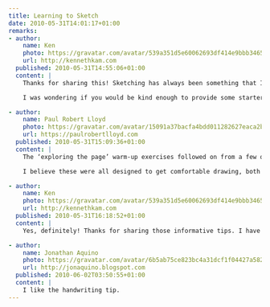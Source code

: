 ```yaml
---
title: Learning to Sketch
date: 2010-05-31T14:01:17+01:00
remarks:
- author:
    name: Ken
    photo: https://gravatar.com/avatar/539a351d5e60062693df414e9bbb3465
    url: http://kennethkam.com
  published: 2010-05-31T14:55:06+01:00
  content: |
    Thanks for sharing this! Sketching has always been something that I wanted to learn and seeing your sketches on Flickr has provided motivation for me to get my sketching book out again and to start drawing.

    I was wondering if you would be kind enough to provide some starter tips for beginners? I am interested in those ‘exploring the page’ warm-up exercises. Was it for warm-up and building up the confidence to start drawing?

- author:
    name: Paul Robert Lloyd
    photo: https://gravatar.com/avatar/15091a37bacfa4bdd011282627eaca2b
    url: https://paulrobertlloyd.com
  published: 2010-05-31T15:09:36+01:00
  content: |
    The ‘exploring the page’ warm-up exercises followed on from a few others I haven’t shown. For example we drew straight lines, grids and circles, drew in the air (looking at an object on the table and exploring the surface in space) and created doodles that we then had to convert into objects – real or imaginary.

    I believe these were all designed to get comfortable drawing, both for yourself and in front of others. The goal of exploring the page was perhaps to get familiar with the space available and not be afraid of making marks on it. We were asked to explore the page as if it were a room, drawing a continuous line, entering on one side of the page, exiting on another once we felt we had explored the space enough. Hope this helps!

- author:
    name: Ken
    photo: https://gravatar.com/avatar/539a351d5e60062693df414e9bbb3465
    url: http://kennethkam.com
  published: 2010-05-31T16:18:52+01:00
  content: |
    Yes, definitely! Thanks for sharing those informative tips. I have no excuse to put off drawing now :D

- author:
    name: Jonathan Aquino
    photo: https://gravatar.com/avatar/6b5ab75ce823bc4a31dcf1f04427a582
    url: http://jonaquino.blogspot.com
  published: 2010-06-02T03:50:55+01:00
  content: |
    I like the handwriting tip.
---
```

